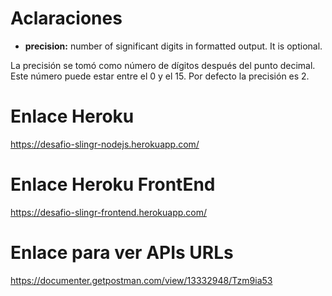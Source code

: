 # Aclaraciones

- **precision:** number of significant digits in formatted output. It is optional.

La precisión se tomó como número de dígitos después del punto decimal. Este número puede estar entre el 0 y el 15. Por defecto la precisión es 2.

# Enlace Heroku

https://desafio-slingr-nodejs.herokuapp.com/

# Enlace Heroku FrontEnd
https://desafio-slingr-frontend.herokuapp.com/

# Enlace para ver APIs URLs
https://documenter.getpostman.com/view/13332948/Tzm9ia53
